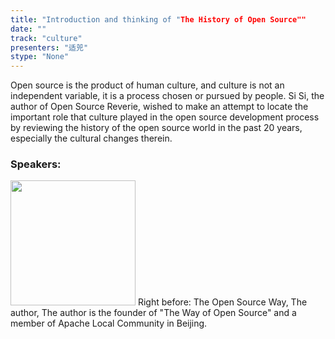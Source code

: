```yaml
---
title: "Introduction and thinking of "The History of Open Source""
date: "" 
track: "culture"
presenters: "适兕"
stype: "None"
---
```

Open source is the product of human culture, and culture is not an independent variable, it is a process chosen or pursued by people. Si Si, the author of Open Source Reverie, wished to make an attempt to locate the important role that culture played in the open source development process by reviewing the history of the open source world in the past 20 years, especially the cultural changes therein.
 ### Speakers: 
 <img src="images/speaker/1101.png" width="200" />
 Right before: The Open Source Way, The author, The author is the founder of "The Way of Open Source" and a member of Apache Local Community in Beijing.
 